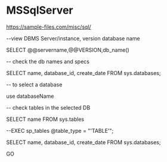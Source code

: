 # MSSqlServer


https://sample-files.com/misc/sql/


--view DBMS Server/instance, version database name

SELECT @@servername,@@VERSION,db_name()

-- check the db names and specs

SELECT name, database_id, create_date FROM sys.databases;

-- to select a database

use databaseName

-- check tables in the selected DB

SELECT name FROM sys.tables

--EXEC sp_tables @table_type = "'TABLE'";

SELECT name, database_id, create_date
FROM sys.databases;

GO
